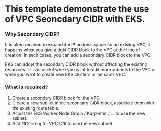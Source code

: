 # This template demonstrate the use of VPC Seoncdary CIDR with EKS.

### Why Secondary CIDR?
It is often required to expand the IP address space for an existing VPC, it happens when you give a tight CIDR block to the VPC at the time of creation. In such cases, you can add a secondary CIDR block to the VPC.  

EKS can adopt the secondary CIDR block without affecting the existing resources. This is useful when you want to add more subnets to the VPC or when you want to create new EKS clusters in the same VPC.

### What is required?
1. Create a secondary CIDR block for the VPC.
2. Create a new subnet in the secondary CIDR block, associate them with the existing route table.
3. Adjust the EKS Worker Node Group / Karpenter / ... to use the new subnet.
4. Add `ENIConfig` for VPC CNI to use the new subnet.


